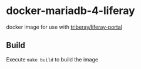 # docker-mariadb-4-liferay
docker image for use with [triberay/liferay-portal](https://hub.docker.com/r/triberay/liferay-portal/)

## Build
Execute `make build` to build the image
